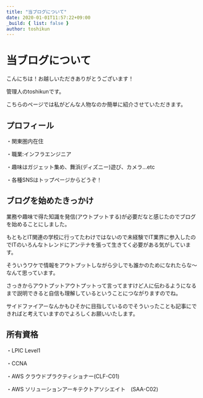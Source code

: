 ```yaml
---
title: "当ブログについて"
date: 2020-01-01T11:57:22+09:00
_build: { list: false }
author: toshikun
---
```

# 当ブログについて
こんにちは！お越しいただきありがとうございます！

管理人のtoshikunです。

こちらのページでは私がどんな人物なのか簡単に紹介させていただきます。


## プロフィール

・関東圏内在住

・職業:インフラエンジニア

・趣味はガジェット集め、舞浜(ディズニー)遊び、カメラ...etc

・各種SNSはトップページからどうぞ！


## ブログを始めたきっかけ

業務や趣味で得た知識を発信(アウトプットする)が必要だなと感じたのでブログを始めることにしました。

もともとIT関連の学校に行ってたわけではないので未経験でIT業界に参入したのでITのいろんなトレンドにアンテナを張って生きてく必要がある気がしています。

そういうワケで情報をアウトプットしながら少しでも誰かのためになれたらな～なんて思っています。

さっきからアウトプットアウトプットって言ってますけど人に伝わるようになるまで説明できると自信も理解しているということにつながりますのでね。

サイドファイアーなんかもひそかに目指しているのでそういったことも記事にできればと考えていますのでよろしくお願いいたします。

## 所有資格

・LPIC Level1

・CCNA

・AWS クラウドプラクティショナー(CLF-C01)

・AWS ソリューションアーキテクトアソシエイト　(SAA-C02)


